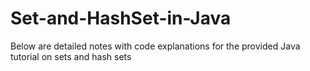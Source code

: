 # Set-and-HashSet-in-Java
 Below are detailed notes with code explanations for the provided Java tutorial on sets and hash sets
